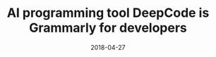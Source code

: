 ---
title: "AI programming tool DeepCode is Grammarly for developers"
date: 2018-04-27
link: "https://www.theinquirer.net/inquirer/news/3031227/ai-programming-tool-deepcode-is-the-grammarly-for-coders/"
image: coding.jpg
---